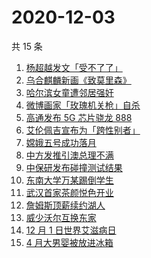 # 2020-12-03

共 15 条

<!-- BEGIN -->
<!-- 最后更新时间 Thu Dec 03 2020 16:04:53 GMT+0800 (CST) -->
1. [杨超越发文「受不了了」 ](https://www.zhihu.com/search?q=杨超越)
1. [乌合麒麟新画《致莫里森》](https://www.zhihu.com/search?q=致莫里森)
1. [哈尔滨女童遭邻居强奸](https://www.zhihu.com/search?q=哈尔滨女童)
1. [微博画家「玫瑰机关枪」自杀](https://www.zhihu.com/search?q=玫瑰机关枪)
1. [高通发布 5G 芯片骁龙 888](https://www.zhihu.com/search?q=骁龙888)
1. [艾伦佩吉宣布为「跨性别者」](https://www.zhihu.com/search?q=跨性别者)
1. [嫦娥五号成功落月](https://www.zhihu.com/search?q=嫦娥五号)
1. [中方发推引澳总理不满 ](https://www.zhihu.com/search?q=澳大利亚阿富汗)
1. [中保研发布碰撞测试结果](https://www.zhihu.com/search?q=中保研)
1. [东南大学万某踢倒学生](https://www.zhihu.com/search?q=东南大学万思远)
1. [武汉首家茶颜悦色开业](https://www.zhihu.com/search?q=茶颜悦色)
1. [詹姆斯顶薪续约湖人](https://www.zhihu.com/search?q=詹姆斯)
1. [威少沃尔互换东家](https://www.zhihu.com/search?q=威少)
1. [12 月 1 日世界艾滋病日](https://www.zhihu.com/search?q=艾滋病)
1. [4 月大男婴被放进冰箱](https://www.zhihu.com/search?q=男婴冰箱)
<!-- END -->

